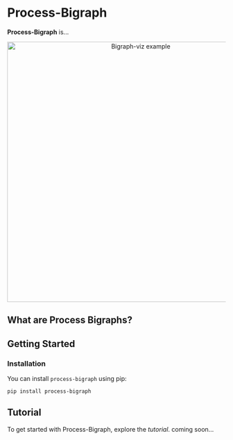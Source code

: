 # Process-Bigraph

**Process-Bigraph** is... 

<p align="center">
    <img src="https://github.com/vivarium-collective/bigraph-viz/blob/main/doc/_static/cell_structure_function.png?raw=true" width="600" alt="Bigraph-viz example">
</p>

## What are Process Bigraphs?

## Getting Started

### Installation

You can install `process-bigraph` using pip:

```console
pip install process-bigraph
```

## Tutorial

To get started with Process-Bigraph, explore the *tutorial*. coming soon...
